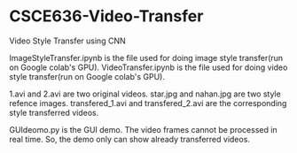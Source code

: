# CSCE636-Video-Transfer
Video Style Transfer using CNN


ImageStyleTransfer.ipynb is the file used for doing image style transfer(run on Google colab's GPU).
VideoTransfer.ipynb is the file used for doing video style transfer(run on Google colab's GPU).

1.avi and 2.avi are two original videos.
star.jpg and nahan.jpg are two style refence images.
transfered_1.avi and transfered_2.avi are the corresponding style transferred videos.

GUIdeomo.py is the GUI demo. 
The video frames cannot be processed in real time. So, the demo only can show already transferred videos.

